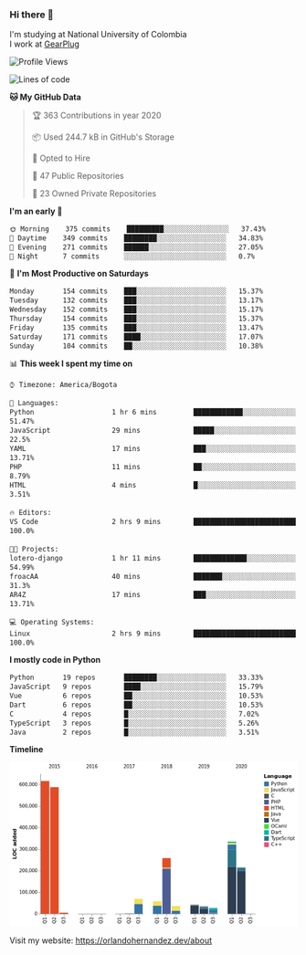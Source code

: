 ### Hi there 👋


<!--**AR4Z/AR4Z** is a ✨ _special_ ✨ repository because its `README.md` (this file) appears on your GitHub profile.

Here are some ideas to get you started:-->
I'm studying at National University of Colombia
<br>
I work at <a href="https://gearplug.io/en/">GearPlug</a>
<br>

<!--START_SECTION:waka-->
![Profile Views](http://img.shields.io/badge/Profile%20Views-16-blue)

![Lines of code](https://img.shields.io/badge/From%20Hello%20World%20I've%20written-19.3%20million%20Lines%20of%20code-blue)

**🐱 My GitHub Data** 

> 🏆 363 Contributions in year 2020
 > 
> 📦 Used 244.7 kB in GitHub's Storage 
 > 
> 💼 Opted to Hire
 > 
> 📜 47 Public Repositories 
 > 
> 🔑 23 Owned Private Repositories 

**I'm an early 🐤** 

```text
🌞 Morning    375 commits    █████████░░░░░░░░░░░░░░░░   37.43% 
🌆 Daytime    349 commits    ████████░░░░░░░░░░░░░░░░░   34.83% 
🌃 Evening    271 commits    ██████░░░░░░░░░░░░░░░░░░░   27.05% 
🌙 Night      7 commits      ░░░░░░░░░░░░░░░░░░░░░░░░░   0.7%

```
📅 **I'm Most Productive on Saturdays** 

```text
Monday       154 commits    ███░░░░░░░░░░░░░░░░░░░░░░   15.37% 
Tuesday      132 commits    ███░░░░░░░░░░░░░░░░░░░░░░   13.17% 
Wednesday    152 commits    ███░░░░░░░░░░░░░░░░░░░░░░   15.17% 
Thursday     154 commits    ███░░░░░░░░░░░░░░░░░░░░░░   15.37% 
Friday       135 commits    ███░░░░░░░░░░░░░░░░░░░░░░   13.47% 
Saturday     171 commits    ████░░░░░░░░░░░░░░░░░░░░░   17.07% 
Sunday       104 commits    ██░░░░░░░░░░░░░░░░░░░░░░░   10.38%

```


📊 **This week I spent my time on** 

```text
⌚︎ Timezone: America/Bogota

💬 Languages: 
Python                   1 hr 6 mins         ████████████░░░░░░░░░░░░░   51.47% 
JavaScript               29 mins             █████░░░░░░░░░░░░░░░░░░░░   22.5% 
YAML                     17 mins             ███░░░░░░░░░░░░░░░░░░░░░░   13.71% 
PHP                      11 mins             ██░░░░░░░░░░░░░░░░░░░░░░░   8.79% 
HTML                     4 mins              █░░░░░░░░░░░░░░░░░░░░░░░░   3.51%

🔥 Editors: 
VS Code                  2 hrs 9 mins        █████████████████████████   100.0%

🐱‍💻 Projects: 
lotero-django            1 hr 11 mins        █████████████░░░░░░░░░░░░   54.99% 
froacAA                  40 mins             ███████░░░░░░░░░░░░░░░░░░   31.3% 
AR4Z                     17 mins             ███░░░░░░░░░░░░░░░░░░░░░░   13.71%

💻 Operating Systems: 
Linux                    2 hrs 9 mins        █████████████████████████   100.0%

```

**I mostly code in Python** 

```text
Python       19 repos       ████████░░░░░░░░░░░░░░░░░   33.33% 
JavaScript   9 repos        ████░░░░░░░░░░░░░░░░░░░░░   15.79% 
Vue          6 repos        ██░░░░░░░░░░░░░░░░░░░░░░░   10.53% 
Dart         6 repos        ██░░░░░░░░░░░░░░░░░░░░░░░   10.53% 
C            4 repos        █░░░░░░░░░░░░░░░░░░░░░░░░   7.02% 
TypeScript   3 repos        █░░░░░░░░░░░░░░░░░░░░░░░░   5.26% 
Java         2 repos        █░░░░░░░░░░░░░░░░░░░░░░░░   3.51%

```


**Timeline**

![Chart not found](https://github.com/AR4Z/AR4Z/blob/master/charts/bar_graph.png) 


<!--END_SECTION:waka-->


Visit my website: https://orlandohernandez.dev/about

